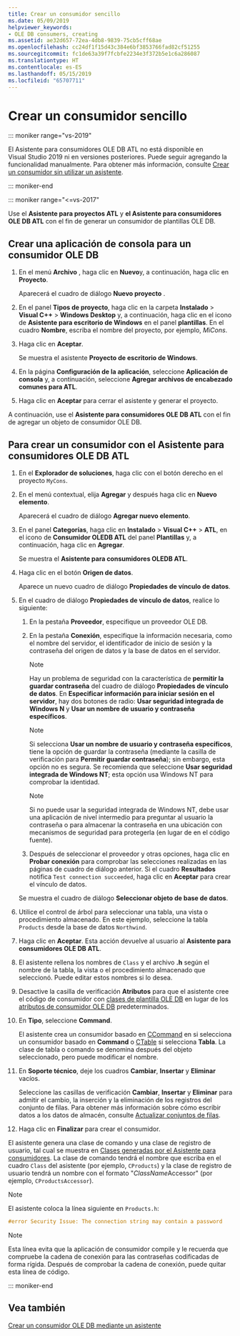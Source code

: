 ```yaml
---
title: Crear un consumidor sencillo
ms.date: 05/09/2019
helpviewer_keywords:
- OLE DB consumers, creating
ms.assetid: ae32d657-72ea-4db8-9839-75cb5cff68ae
ms.openlocfilehash: cc24df1f15d43c384e6bf3853766fad82cf51255
ms.sourcegitcommit: fc1de63a39f7fcbfe2234e3f372b5e1c6a286087
ms.translationtype: HT
ms.contentlocale: es-ES
ms.lasthandoff: 05/15/2019
ms.locfileid: "65707711"
---
```

# <a name="creating-a-simple-consumer"></a>Crear un consumidor sencillo

::: moniker range="vs-2019"

El Asistente para consumidores OLE DB ATL no está disponible en Visual Studio 2019 ni en versiones posteriores. Puede seguir agregando la funcionalidad manualmente. Para obtener más información, consulte [Crear un consumidor sin utilizar un asistente](creating-a-consumer-without-using-a-wizard.md).

::: moniker-end

::: moniker range="<=vs-2017"

Use el **Asistente para proyectos ATL** y **el Asistente para consumidores OLE DB ATL** con el fin de generar un consumidor de plantillas OLE DB.

## <a name="to-create-a-console-application-for-an-ole-db-consumer"></a>Crear una aplicación de consola para un consumidor OLE DB

1. En el menú **Archivo** , haga clic en **Nuevo**y, a continuación, haga clic en **Proyecto**.

   Aparecerá el cuadro de diálogo **Nuevo proyecto** .

1. En el panel **Tipos de proyecto**, haga clic en la carpeta **Instalado** > **Visual C++** > **Windows Desktop** y, a continuación, haga clic en el icono de **Asistente para escritorio de Windows** en el panel **plantillas**. En el cuadro **Nombre**, escriba el nombre del proyecto, por ejemplo, *MiCons*.

1. Haga clic en **Aceptar**.

   Se muestra el asistente **Proyecto de escritorio de Windows**.

1. En la página **Configuración de la aplicación**, seleccione **Aplicación de consola** y, a continuación, seleccione **Agregar archivos de encabezado comunes para ATL**.

1. Haga clic en **Aceptar** para cerrar el asistente y generar el proyecto.

A continuación, use el **Asistente para consumidores OLE DB ATL** con el fin de agregar un objeto de consumidor OLE DB.

## <a name="to-create-a-consumer-with-the-atl-ole-db-consumer-wizard"></a>Para crear un consumidor con el Asistente para consumidores OLE DB ATL

1. En el **Explorador de soluciones**, haga clic con el botón derecho en el proyecto `MyCons`.

1. En el menú contextual, elija **Agregar** y después haga clic en **Nuevo elemento**.

   Aparecerá el cuadro de diálogo **Agregar nuevo elemento**.

1. En el panel **Categorías**, haga clic en **Instalado** > **Visual C++** > **ATL**, en el icono de **Consumidor OLEDB ATL** del panel **Plantillas** y, a continuación, haga clic en **Agregar**.

   Se muestra el **Asistente para consumidores OLEDB ATL**.

1. Haga clic en el botón **Origen de datos**.

   Aparece un nuevo cuadro de diálogo **Propiedades de vínculo de datos**.

1. En el cuadro de diálogo **Propiedades de vínculo de datos**, realice lo siguiente:

   1. En la pestaña **Proveedor**, especifique un proveedor OLE DB.

   1. En la pestaña **Conexión**, especifique la información necesaria, como el nombre del servidor, el identificador de inicio de sesión y la contraseña del origen de datos y la base de datos en el servidor.

      > [!NOTE]
      > Hay un problema de seguridad con la característica de **permitir la guardar contraseña** del cuadro de diálogo **Propiedades de vínculo de datos**. En **Especificar información para iniciar sesión en el servidor**, hay dos botones de radio: **Usar seguridad integrada de Windows N** y **Usar un nombre de usuario y contraseña específicos**.

      > [!NOTE]
      > Si selecciona **Usar un nombre de usuario y contraseña específicos**, tiene la opción de guardar la contraseña (mediante la casilla de verificación para **Permitir guardar contraseña**); sin embargo, esta opción no es segura. Se recomienda que seleccione **Usar seguridad integrada de Windows NT**; esta opción usa Windows NT para comprobar la identidad.

      > [!NOTE]
      > Si no puede usar la seguridad integrada de Windows NT, debe usar una aplicación de nivel intermedio para preguntar al usuario la contraseña o para almacenar la contraseña en una ubicación con mecanismos de seguridad para protegerla (en lugar de en el código fuente).

   1. Después de seleccionar el proveedor y otras opciones, haga clic en **Probar conexión** para comprobar las selecciones realizadas en las páginas de cuadro de diálogo anterior. Si el cuadro **Resultados** notifica `Test connection succeeded`, haga clic en **Aceptar** para crear el vínculo de datos.

   Se muestra el cuadro de diálogo **Seleccionar objeto de base de datos**.

1. Utilice el control de árbol para seleccionar una tabla, una vista o procedimiento almacenado. En este ejemplo, seleccione la tabla `Products` desde la base de datos `Northwind`.

1. Haga clic en **Aceptar**. Esta acción devuelve al usuario al **Asistente para consumidores OLE DB ATL**.

1. El asistente rellena los nombres de `Class` y el archivo **.h** según el nombre de la tabla, la vista o el procedimiento almacenado que seleccionó. Puede editar estos nombres si lo desea.

1. Desactive la casilla de verificación **Atributos** para que el asistente cree el código de consumidor con [clases de plantilla OLE DB](../../data/oledb/ole-db-consumer-templates-reference.md) en lugar de los [atributos de consumidor OLE DB](../../windows/ole-db-consumer-attributes.md) predeterminados.

1. En **Tipo**, seleccione **Command**.

   El asistente crea un consumidor basado en [CCommand](../../data/oledb/ccommand-class.md) en si selecciona un consumidor basado en **Command** o [CTable](../../data/oledb/ctable-class.md) si selecciona **Tabla**. La clase de tabla o comando se denomina después del objeto seleccionado, pero puede modificar el nombre.

1. En **Soporte técnico**, deje los cuadros **Cambiar**, **Insertar** y **Eliminar** vacíos.

   Seleccione las casillas de verificación **Cambiar**, **Insertar** y **Eliminar** para admitir el cambio, la inserción y la eliminación de los registros del conjunto de filas. Para obtener más información sobre cómo escribir datos a los datos de almacén, consulte [Actualizar conjuntos de filas](../../data/oledb/updating-rowsets.md).

1. Haga clic en **Finalizar** para crear el consumidor.

El asistente genera una clase de comando y una clase de registro de usuario, tal cual se muestra en [Clases generadas por el Asistente para consumidores](../../data/oledb/consumer-wizard-generated-classes.md). La clase de comando tendrá el nombre que escriba en el cuadro `Class` del asistente (por ejemplo, `CProducts`) y la clase de registro de usuario tendrá un nombre con el formato "*ClassName*Accessor" (por ejemplo, `CProductsAccessor`).

> [!NOTE]
> El asistente coloca la línea siguiente en `Products.h`:

```cpp
#error Security Issue: The connection string may contain a password
```

> [!NOTE]
> Esta línea evita que la aplicación de consumidor compile y le recuerda que compruebe la cadena de conexión para las contraseñas codificadas de forma rígida. Después de comprobar la cadena de conexión, puede quitar esta línea de código.

::: moniker-end

## <a name="see-also"></a>Vea también

[Crear un consumidor OLE DB mediante un asistente](../../data/oledb/creating-an-ole-db-consumer-using-a-wizard.md)
